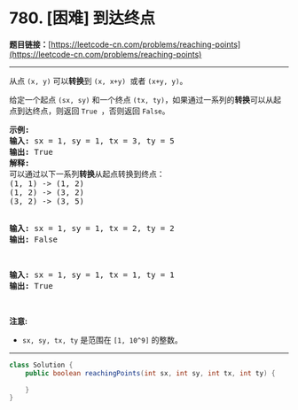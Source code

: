 # 780. [困难] 到达终点

**题目链接：**[https://leetcode-cn.com/problems/reaching-points](https://leetcode-cn.com/problems/reaching-points)

---

<div class="content__1Y2H">
 <div class="notranslate">
  <p>从点&nbsp;<code>(x, y)</code>&nbsp;可以<strong>转换</strong>到&nbsp;<code>(x, x+y)</code>&nbsp; 或者&nbsp;<code>(x+y, y)</code>。</p> 
  <p>给定一个起点&nbsp;<code>(sx, sy)</code>&nbsp;和一个终点&nbsp;<code>(tx, ty)</code>，如果通过一系列的<strong>转换</strong>可以从起点到达终点，则返回 <code>True&nbsp;</code>，否则返回&nbsp;<code>False</code>。</p> 
  <pre class="language-text"><strong>示例:</strong>
<strong>输入:</strong> sx = 1, sy = 1, tx = 3, ty = 5
<strong>输出:</strong> True
<strong>解释:
</strong>可以通过以下一系列<strong>转换</strong>从起点转换到终点：
(1, 1) -&gt; (1, 2)
(1, 2) -&gt; (3, 2)
(3, 2) -&gt; (3, 5)

<strong>输入:</strong> sx = 1, sy = 1, tx = 2, ty = 2
<strong>输出:</strong> False

<strong>输入:</strong> sx = 1, sy = 1, tx = 1, ty = 1
<strong>输出:</strong> True

</pre> 
  <p><strong>注意:</strong></p> 
  <ul> 
   <li><code>sx, sy, tx, ty</code>&nbsp;是范围在&nbsp;<code>[1, 10^9]</code>&nbsp;的整数。</li> 
  </ul> 
 </div>
</div>

---

```java
class Solution {
    public boolean reachingPoints(int sx, int sy, int tx, int ty) {
        
    }
}
```